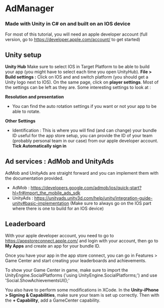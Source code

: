 # AdManager
### Made with Unity in C# on and built on an IOS device

For most of this tutorial, you will need an apple developer account (full version, go to https://developer.apple.com/account/ to get started)

## Unity setup
**Unity Hub** Make sure to select IOS in Target Platform to be able to build your app (you might have to select each time you open UnityHub).
**File > Build settings :** Click on IOS and and switch platform (you should get a Unity logo next to IOS).
On the same page, click on **player settings**. Most of the settings can be left as they are.
Some interesting settings to look at :

**Resolution and presentation**
- You can find the auto rotation settings if you want or not your app to be able to rotate.

**Other Settings**
- Identification : This is where you will find (and can change) your bundle ID useful for the app store setup, you can provide the ID of your team
(probably personal team in our case) from our apple developer account. **Tick Automatically sign in**

## Ad services : AdMob and UnityAds
AdMob and UnityAds are straight forward and you can implement them with the documentation provided.
- AdMob : https://developers.google.com/admob/ios/quick-start?hl=fr#import_the_mobile_ads_sdk
- UnityAds : https://unityads.unity3d.com/help/unity/integration-guide-unity#basic-implementation
(Make sure to always go on the IOS part where there is one to build for an IOS device)

## Leaderboard
With your apple developer account, you need to go to https://appstoreconnect.apple.com/ and login with your account,
 then go to **My Apps** and create an app for your bundle ID.

Once you have your app in the app store connect, you can go in Features > Game Center and start creating your leaderboards and achievements.

To show your Game Center in game, make sure to import the UnityEngine.SocialPlatforms ('using UnityEngine.SocialPlatforms;') and use 'Social.ShowAchievementsUI();'

You also have to perform some modifications in XCode. In the **Unity-iPhone > Signing & Capabilities**, make sure your team is set up correctly. Then with
the **+ Capability**, add a GameCenter capability.
